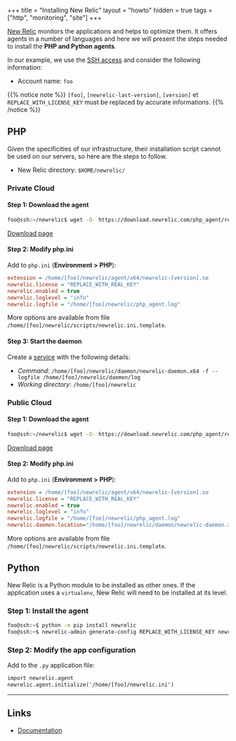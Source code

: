 +++
title = "Installing New Relic"
layout = "howto"
hidden = true
tags = ["http", "monitoring", "site"]
+++

[New Relic](https://newrelic.com/products/application-monitoring) monitors the applications and helps to optimize them. It offers agents in a number of languages and here we will present the steps needed to install the **PHP and Python agents**.

In our example, we use the [SSH access](remote-access/ssh) and consider the following information:

- Account name: `foo`

{{% notice note %}}
`[foo]`, `[newrelic-last-version]`, `[version]` et `REPLACE_WITH_LICENSE_KEY` must be replaced by accurate informations.
{{% /notice %}}

## PHP

Given the specificities of our infrastructure, their installation script cannot be used on our servers, so here are the steps to follow.

- New Relic directory: `$HOME/newrelic/`

### Private Cloud

#### Step 1: Download the agent

```sh
foo@ssh:~/newrelic$ wget -O- https://download.newrelic.com/php_agent/release/<newrelic-last-version>-linux.tar.gz | tar -xz --strip-components=1
```

[Download page](https://download.newrelic.com/php_agent/release/)

#### Step 2: Modify php.ini

Add to `php.ini` (**Environment > PHP**):

```ini
extension = /home/[foo]/newrelic/agent/x64/newrelic-[version].so
newrelic.license = "REPLACE_WITH_REAL_KEY"
newrelic.enabled = true
newrelic.loglevel = "info"
newrelic.logfile = "/home/[foo]/newrelic/php_agent.log"
```

More options are available from file `/home/[foo]/newrelic/scripts/newrelic.ini.template`.

#### Step 3: Start the daemon

Create a [service](services) with the following details:

- *Command*: `/home/[foo]/newrelic/daemon/newrelic-daemon.x64 -f --logfile /home/[foo]/newrelic/daemon/log`
- *Working directory*: `/home/[foo]/newrelic`

### Public Cloud

#### Step 1: Download the agent

```sh
foo@ssh:~/newrelic$ wget -O- https://download.newrelic.com/php_agent/release/<newrelic-last-version>-linux.tar.gz | tar -xz --strip-components=1
```

[Download page](https://download.newrelic.com/php_agent/release/)

#### Step 2: Modify php.ini

Add to `php.ini` (**Environment > PHP**):

```ini
extension = /home/[foo]/newrelic/agent/x64/newrelic-[version].so
newrelic.license = "REPLACE_WITH_REAL_KEY"
newrelic.enabled = true
newrelic.loglevel = "info"
newrelic.logfile = "/home/[foo]/newrelic/php_agent.log"
newrelic.daemon.location="/home/[foo]/newrelic/daemon/newrelic-daemon.x64"
```

More options are available from file `/home/[foo]/newrelic/scripts/newrelic.ini.template`.

## Python

New Relic is a Python module to be installed as other ones. If the application uses a `virtualenv`, New Relic will need to be installed at its level.

### Step 1: Install the agent

```sh
foo@ssh:~$ python -m pip install newrelic
foo@ssh:~$ newrelic-admin generate-config REPLACE_WITH_LICENSE_KEY newrelic.ini
```

### Step 2: Modify the app configuration

Add to the `.py` application file:

```txt
import newrelic.agent
newrelic.agent.initialize('/home/[foo]/newrelic.ini')
```

---

## Links

- [Documentation](https://docs.newrelic.com/docs/new-relic-solutions/new-relic-one/install-configure/configure-new-relic-agents/#apm-config)
